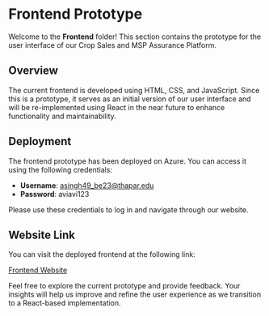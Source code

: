 # Frontend Prototype

Welcome to the **Frontend** folder! This section contains the prototype for the user interface of our Crop Sales and MSP Assurance Platform.

## Overview

The current frontend is developed using HTML, CSS, and JavaScript. Since this is a prototype, it serves as an initial version of our user interface and will be re-implemented using React in the near future to enhance functionality and maintainability.

## Deployment

The frontend prototype has been deployed on Azure. You can access it using the following credentials:

- **Username**: asingh49_be23@thapar.edu
- **Password**: aviavi123

Please use these credentials to log in and navigate through our website. 

## Website Link

You can visit the deployed frontend at the following link:

[Frontend Website](https://your-frontend-azure-link.azurewebsites.net)

Feel free to explore the current prototype and provide feedback. Your insights will help us improve and refine the user experience as we transition to a React-based implementation.
